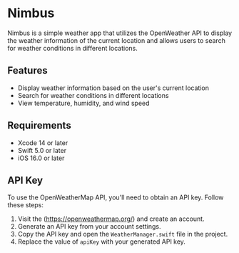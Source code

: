 # Nimbus

Nimbus is a simple weather app that utilizes the OpenWeather API to display the weather information of the current location and allows users to search for weather conditions in different locations.

## Features

- Display weather information based on the user's current location
- Search for weather conditions in different locations
- View temperature, humidity, and wind speed


## Requirements

- Xcode 14 or later
- Swift 5.0 or later
- iOS 16.0 or later

## API Key

To use the OpenWeatherMap API, you'll need to obtain an API key. Follow these steps:

1. Visit the (https://openweathermap.org/) and create an account.
2. Generate an API key from your account settings.
3. Copy the API key and open the `WeatherManager.swift` file in the project.
4. Replace the value of `apiKey` with your generated API key.
